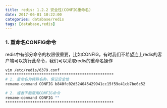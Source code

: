 ```yaml
---
title: redis: 1.2.2 安全性(CONFIG重命名)
date: 2017-06-01 10:22:00
categories: database/redis
tags: [database,redis]
---
```


### 1. 重命名CONFIG命令
redis中有部分命令的权限很重要，比如CONFIG，有时我们不希望连上redis的客户端可以执行此命令，我们可以采取redis的重命名操作
``` bash
vim /etc/redis/6379.conf
************************************************
# 1. 重命名为特殊名称，保证安全性
rename-command CONFIG b840fc02d524045429941cc15f59e41cb7be6c52

# 2. 或者干脆禁用CONFIG命令
rename-command CONFIG ""
************************************************
```
